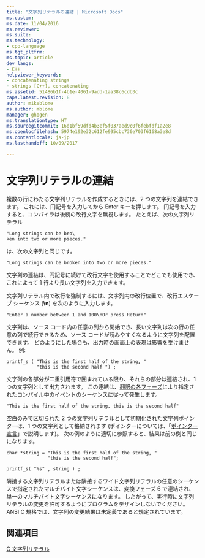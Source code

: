 ```yaml
---
title: "文字列リテラルの連結 | Microsoft Docs"
ms.custom: 
ms.date: 11/04/2016
ms.reviewer: 
ms.suite: 
ms.technology:
- cpp-language
ms.tgt_pltfrm: 
ms.topic: article
dev_langs:
- C++
helpviewer_keywords:
- concatenating strings
- strings [C++], concatenating
ms.assetid: 51486b1f-4b1e-4061-9add-1aa38c6cdb3c
caps.latest.revision: 8
author: mikeblome
ms.author: mblome
manager: ghogen
ms.translationtype: HT
ms.sourcegitcommit: 16d1bf59dfd4b3ef5f037aed9c0f6febfdf1a2e8
ms.openlocfilehash: 5974e192e32c612fe995cbc736e703f6168a3e8d
ms.contentlocale: ja-jp
ms.lasthandoff: 10/09/2017

---
```

# <a name="string-literal-concatenation"></a>文字列リテラルの連結
複数の行にわたる文字列リテラルを作成するときには、2 つの文字列を連結できます。 これには、円記号を入力してから Enter キーを押します。 円記号を入力すると、コンパイラは後続の改行文字を無視します。 たとえば、次の文字列リテラル  
  
```  
"Long strings can be bro\  
ken into two or more pieces."  
```  
  
 は、次の文字列と同じです。  
  
```  
"Long strings can be broken into two or more pieces."  
```  
  
 文字列の連結は、円記号に続けて改行文字を使用することでどこでも使用でき、これによって 1 行より長い文字列を入力できます。  
  
 文字列リテラル内で改行を強制するには、文字列内の改行位置で、改行エスケープ シーケンス (**\n**) を次のように入力します。  
  
```  
"Enter a number between 1 and 100\nOr press Return"  
```  
  
 文字列は、ソース コード内の任意の列から開始でき、長い文字列は次の行の任意の列で続行できるため、ソース コードが読みやすくなるように文字列を配置できます。 どのようにした場合も、出力時の画面上の表現は影響を受けません。 例:  
  
```  
printf_s ( "This is the first half of the string, "  
           "this is the second half ") ;  
```  
  
 文字列の各部分が二重引用符で囲まれている限り、それらの部分は連結され、1 つの文字列として出力されます。 この連結は、[翻訳の各フェーズ](../preprocessor/phases-of-translation.md)により指定されたコンパイル中のイベントのシーケンスに従って発生します。  
  
```  
"This is the first half of the string, this is the second half"  
```  
  
 空白のみで区切られた 2 つの文字列リテラルとして初期化された文字列ポインターは、1 つの文字列として格納されます (ポインターについては、「[ポインター宣言](../c-language/pointer-declarations.md)」で説明します)。 次の例のように適切に参照すると、結果は前の例と同じになります。  
  
```  
char *string = "This is the first half of the string, "  
               "this is the second half";  
  
printf_s( "%s" , string ) ;  
```  
  
 隣接する文字列リテラルまたは隣接するワイド文字列リテラルの任意のシーケンスで指定されたマルチバイト文字シーケンスは、変換フェーズ 6 で連結され、単一のマルチバイト文字シーケンスになります。 したがって、実行時に文字列リテラルの変更を許可するようにプログラムをデザインしないでください。 ANSI C 規格では、文字列の変更結果は未定義であると規定されています。  
  
## <a name="see-also"></a>関連項目  
 [C 文字列リテラル](../c-language/c-string-literals.md)
